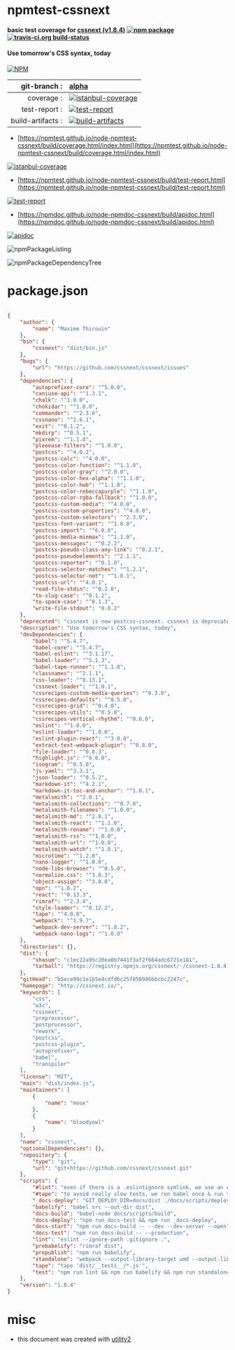 # npmtest-cssnext

#### basic test coverage for  [cssnext (v1.8.4)](http://cssnext.io/)  [![npm package](https://img.shields.io/npm/v/npmtest-cssnext.svg?style=flat-square)](https://www.npmjs.org/package/npmtest-cssnext) [![travis-ci.org build-status](https://api.travis-ci.org/npmtest/node-npmtest-cssnext.svg)](https://travis-ci.org/npmtest/node-npmtest-cssnext)

#### Use tomorrow's CSS syntax, today

[![NPM](https://nodei.co/npm/cssnext.png?downloads=true&downloadRank=true&stars=true)](https://www.npmjs.com/package/cssnext)

| git-branch : | [alpha](https://github.com/npmtest/node-npmtest-cssnext/tree/alpha)|
|--:|:--|
| coverage : | [![istanbul-coverage](https://npmtest.github.io/node-npmtest-cssnext/build/coverage.badge.svg)](https://npmtest.github.io/node-npmtest-cssnext/build/coverage.html/index.html)|
| test-report : | [![test-report](https://npmtest.github.io/node-npmtest-cssnext/build/test-report.badge.svg)](https://npmtest.github.io/node-npmtest-cssnext/build/test-report.html)|
| build-artifacts : | [![build-artifacts](https://npmtest.github.io/node-npmtest-cssnext/glyphicons_144_folder_open.png)](https://github.com/npmtest/node-npmtest-cssnext/tree/gh-pages/build)|

- [https://npmtest.github.io/node-npmtest-cssnext/build/coverage.html/index.html](https://npmtest.github.io/node-npmtest-cssnext/build/coverage.html/index.html)

[![istanbul-coverage](https://npmtest.github.io/node-npmtest-cssnext/build/screenCapture.buildCi.browser.%252Ftmp%252Fbuild%252Fcoverage.lib.html.png)](https://npmtest.github.io/node-npmtest-cssnext/build/coverage.html/index.html)

- [https://npmtest.github.io/node-npmtest-cssnext/build/test-report.html](https://npmtest.github.io/node-npmtest-cssnext/build/test-report.html)

[![test-report](https://npmtest.github.io/node-npmtest-cssnext/build/screenCapture.buildCi.browser.%252Ftmp%252Fbuild%252Ftest-report.html.png)](https://npmtest.github.io/node-npmtest-cssnext/build/test-report.html)

- [https://npmdoc.github.io/node-npmdoc-cssnext/build/apidoc.html](https://npmdoc.github.io/node-npmdoc-cssnext/build/apidoc.html)

[![apidoc](https://npmdoc.github.io/node-npmdoc-cssnext/build/screenCapture.buildCi.browser.%252Ftmp%252Fbuild%252Fapidoc.html.png)](https://npmdoc.github.io/node-npmdoc-cssnext/build/apidoc.html)

![npmPackageListing](https://npmtest.github.io/node-npmtest-cssnext/build/screenCapture.npmPackageListing.svg)

![npmPackageDependencyTree](https://npmtest.github.io/node-npmtest-cssnext/build/screenCapture.npmPackageDependencyTree.svg)



# package.json

```json

{
    "author": {
        "name": "Maxime Thirouin"
    },
    "bin": {
        "cssnext": "dist/bin.js"
    },
    "bugs": {
        "url": "https://github.com/cssnext/cssnext/issues"
    },
    "dependencies": {
        "autoprefixer-core": "^5.0.0",
        "caniuse-api": "^1.3.1",
        "chalk": "^1.0.0",
        "chokidar": "^1.0.0",
        "commander": "^2.3.0",
        "cssnano": "^2.6.1",
        "exit": "^0.1.2",
        "mkdirp": "^0.5.1",
        "pixrem": "^1.1.0",
        "pleeease-filters": "^1.0.0",
        "postcss": "^4.0.2",
        "postcss-calc": "^4.0.0",
        "postcss-color-function": "^1.1.0",
        "postcss-color-gray": "^2.0.0",
        "postcss-color-hex-alpha": "^1.1.0",
        "postcss-color-hwb": "^1.1.0",
        "postcss-color-rebeccapurple": "^1.1.0",
        "postcss-color-rgba-fallback": "^1.0.0",
        "postcss-custom-media": "^4.0.0",
        "postcss-custom-properties": "^4.0.0",
        "postcss-custom-selectors": "^2.3.0",
        "postcss-font-variant": "^1.0.0",
        "postcss-import": "^6.0.0",
        "postcss-media-minmax": "^1.1.0",
        "postcss-messages": "^0.2.2",
        "postcss-pseudo-class-any-link": "^0.2.1",
        "postcss-pseudoelements": "^2.1.1",
        "postcss-reporter": "^0.1.0",
        "postcss-selector-matches": "^1.2.1",
        "postcss-selector-not": "^1.0.1",
        "postcss-url": "^4.0.1",
        "read-file-stdin": "^0.2.0",
        "to-slug-case": "^0.1.2",
        "to-space-case": "^0.1.3",
        "write-file-stdout": "0.0.2"
    },
    "deprecated": "cssnext is now postcss-cssnext. cssnext is deprecated. See postcss-cssnext migration guide http://cssnext.io/postcss/",
    "description": "Use tomorrow's CSS syntax, today",
    "devDependencies": {
        "babel": "^5.4.7",
        "babel-core": "^5.4.7",
        "babel-eslint": "^3.1.17",
        "babel-loader": "^5.1.3",
        "babel-tape-runner": "^1.1.0",
        "classnames": "^2.1.1",
        "css-loader": "^0.13.1",
        "cssnext-loader": "^1.0.1",
        "cssrecipes-custom-media-queries": "^0.3.0",
        "cssrecipes-defaults": "^0.5.0",
        "cssrecipes-grid": "^0.4.0",
        "cssrecipes-utils": "^0.5.0",
        "cssrecipes-vertical-rhythm": "^0.6.0",
        "eslint": "^1.0.0",
        "eslint-loader": "^1.0.0",
        "eslint-plugin-react": "^3.0.0",
        "extract-text-webpack-plugin": "^0.8.0",
        "file-loader": "^0.8.3",
        "highlight.js": "^8.6.0",
        "isogram": "^0.5.0",
        "js-yaml": "^3.3.1",
        "json-loader": "^0.5.2",
        "markdown-it": "^4.2.1",
        "markdown-it-toc-and-anchor": "^1.0.1",
        "metalsmith": "^2.0.1",
        "metalsmith-collections": "^0.7.0",
        "metalsmith-filenames": "^1.0.0",
        "metalsmith-md": "^2.0.1",
        "metalsmith-react": "^1.1.0",
        "metalsmith-rename": "^1.0.0",
        "metalsmith-rss": "^1.0.0",
        "metalsmith-url": "^1.0.0",
        "metalsmith-watch": "^1.0.1",
        "microtime": "^1.2.0",
        "nano-logger": "^1.0.0",
        "node-libs-browser": "^0.5.0",
        "normalize.css": "^3.0.3",
        "object-assign": "^3.0.0",
        "opn": "^1.0.2",
        "react": "^0.13.3",
        "rimraf": "^2.3.4",
        "style-loader": "^0.12.2",
        "tape": "^4.0.0",
        "webpack": "^1.9.7",
        "webpack-dev-server": "^1.8.2",
        "webpack-nano-logs": "^1.0.0"
    },
    "directories": {},
    "dist": {
        "shasum": "c1ec22a95c20ea0b7441f3af2f664adc6721e181",
        "tarball": "https://registry.npmjs.org/cssnext/-/cssnext-1.8.4.tgz"
    },
    "gitHead": "b5ece99c1e1b5e4cdfd6c25f856946bbcbc2247c",
    "homepage": "http://cssnext.io/",
    "keywords": [
        "css",
        "w3c",
        "cssnext",
        "preprocessor",
        "postprocessor",
        "rework",
        "postcss",
        "postcss-plugin",
        "autoprefixer",
        "babel",
        "transpiler"
    ],
    "license": "MIT",
    "main": "dist/index.js",
    "maintainers": [
        {
            "name": "moox"
        },
        {
            "name": "bloodyowl"
        }
    ],
    "name": "cssnext",
    "optionalDependencies": {},
    "repository": {
        "type": "git",
        "url": "git+https://github.com/cssnext/cssnext.git"
    },
    "scripts": {
        "#lint": "even if there is a .eslintignore symlink, we use an explicit command because windows don't like unix symlink",
        "#tape": "to avoid really slow tests, we run babel once & run tests on the result",
        "_docs-deploy": "GIT_DEPLOY_DIR=docs/dist ./docs/scripts/deploy-to-gh-pages.sh -v",
        "babelify": "babel src --out-dir dist",
        "docs-build": "babel-node docs/scripts/build",
        "docs-deploy": "npm run docs-test && npm run _docs-deploy",
        "docs-start": "npm run docs-build -- --dev --dev-server --open",
        "docs-test": "npm run docs-build -- --production",
        "lint": "eslint --ignore-path .gitignore .",
        "prebabelify": "rimraf dist",
        "prepublish": "npm run babelify",
        "standalone": "webpack --output-library-target umd --output-library cssnext dist/index.js dist/cssnext.js",
        "tape": "tape 'dist/__tests__/*.js'",
        "test": "npm run lint && npm run babelify && npm run standalone && npm run tape"
    },
    "version": "1.8.4"
}
```



# misc
- this document was created with [utility2](https://github.com/kaizhu256/node-utility2)
